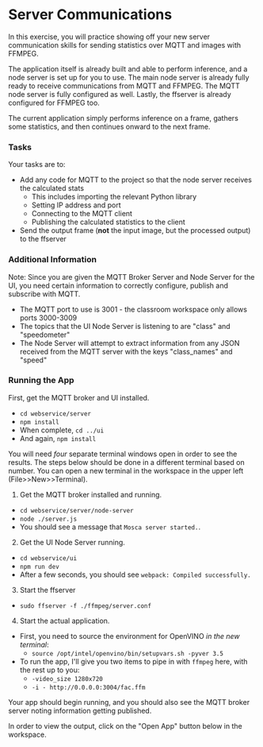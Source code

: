 # Server Communications

In this exercise, you will practice showing off your new server communication skills
for sending statistics over MQTT and images with FFMPEG.

The application itself is already built and able to perform inference, and a node server is set
up for you to use. The main node server is already fully ready to receive communications from
MQTT and FFMPEG. The MQTT node server is fully configured as well. Lastly, the ffserver is 
already configured for FFMPEG too.

The current application simply performs inference on a frame, gathers some statistics, and then 
continues onward to the next frame. 

### Tasks

Your tasks are to:

- Add any code for MQTT to the project so that the node server receives the calculated stats
  - This includes importing the relevant Python library
  - Setting IP address and port
  - Connecting to the MQTT client
  - Publishing the calculated statistics to the client
- Send the output frame (**not** the input image, but the processed output) to the ffserver

### Additional Information

Note: Since you are given the MQTT Broker Server and Node Server for the UI, you need 
certain information to correctly configure, publish and subscribe with MQTT.
- The MQTT port to use is 3001 - the classroom workspace only allows ports 3000-3009
- The topics that the UI Node Server is listening to are "class" and "speedometer"
- The Node Server will attempt to extract information from any JSON received from the MQTT server with the keys "class_names" and "speed"

### Running the App

First, get the MQTT broker and UI installed.

- `cd webservice/server`
- `npm install`
- When complete, `cd ../ui`
- And again, `npm install`

You will need *four* separate terminal windows open in order to see the results. The steps
below should be done in a different terminal based on number. You can open a new terminal
in the workspace in the upper left (File>>New>>Terminal).

1. Get the MQTT broker installed and running.
  - `cd webservice/server/node-server`
  - `node ./server.js`
  - You should see a message that `Mosca server started.`.
2. Get the UI Node Server running.
  - `cd webservice/ui`
  - `npm run dev`
  - After a few seconds, you should see `webpack: Compiled successfully.`
3. Start the ffserver
  - `sudo ffserver -f ./ffmpeg/server.conf`
4. Start the actual application. 
  - First, you need to source the environment for OpenVINO *in the new terminal*:
    - `source /opt/intel/openvino/bin/setupvars.sh -pyver 3.5`
  - To run the app, I'll give you two items to pipe in with `ffmpeg` here, with the rest up to you:
    - `-video_size 1280x720`
    - `-i - http://0.0.0.0:3004/fac.ffm`

Your app should begin running, and you should also see the MQTT broker server noting
information getting published.

In order to view the output, click on the "Open App" button below in the workspace.
